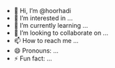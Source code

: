 - 👋 Hi, I’m @hoorhadi
- 👀 I’m interested in ...
- 🌱 I’m currently learning ...
- 💞️ I’m looking to collaborate on ...
- 📫 How to reach me ...
- 😄 Pronouns: ...
- ⚡ Fun fact: ...

<!---
<!DOCTYPE html>
<html lang="en">
<head>
    <meta charset="UTF-8">
    <meta name="viewport" content="width=device-width, initial-scale=1.0">
    <title>Problem Solver</title>
    <link rel="stylesheet" href="style.css">
</head>
<body>
<style>
body {
    font-family: 'Segoe UI', Tahoma, Geneva, Verdana, sans-serif;
    margin: 0;
    padding: 0;
    background-color: #000;
    color: #c0c0c0;
}

#container {
    max-width: 800px;
    margin: 20px auto;
    padding: 20px;
    background-color: #111;
    border-radius: 10px;
    box-shadow: 0 0 20px rgba(0, 0, 0, 0.3);
}

h1 {
    text-align: center;
    color: #ffd700;
}

#welcomeMessage {
    margin-bottom: 20px;
    padding: 15px;
    background-color: #ffd700;
    color: #000000;
    border-radius: 5px;
    text-align: center;
}

#questionList {
    list-style-type: none;
    padding: 0;
    margin: 0;
}

#questionList li {
    cursor: pointer;
    margin: 10px 0;
    padding: 15px;
    border-radius: 5px;
    background-color: #ffd700; 
    color: #000000;
    transition: background-color 0.3s;
}

#questionList li:hover {
    background-color: #ffd900b6;
}

#solutionOutput {
    margin-top: 20px;
    padding: 20px;
    background-color: #111;
    border-radius: 5px;
    box-shadow: 0 0 10px rgba(255, 187, 0, 0.64);
    color: #ffffff;
}
</style>
    <div id="container">
        <h1>Problem Solver</h1>
        <div id="welcomeMessage"></div>
        <ul id="questionList"></ul>
        <div id="solutionOutput"></div>
    </div>
        
    <script>
    var data = [
    // JavaScript Questions (30)
    { question: "What is JavaScript?", answer: "JavaScript is a scripting language that enables you to create dynamically updating content, control multimedia, animate images, and much more within web browsers." },
    { question: "Explain the difference between 'let', 'const', and 'var' in JavaScript.", answer: "'let' and 'const' are block-scoped, while 'var' is function-scoped. 'let' allows reassignment, 'const' is for constants, and 'var' is an older way of declaring variables." },
    { question: "What is a closure in JavaScript?", answer: "A closure is a function bundled together with references to its surrounding state. It allows the function to access variables from its outer function even after the outer function has finished execution." },
    { question: "What is the 'this' keyword in JavaScript?", answer: "The 'this' keyword refers to the current execution context or the object to which the function belongs. Its value is determined by how a function is called." },
    { question: "Explain the concept of prototypal inheritance in JavaScript.", answer: "JavaScript uses prototypal inheritance, where objects can inherit properties and methods from other objects through a prototype chain. Each object has a prototype object, and properties/methods are inherited from it." },
    { question: "What is event delegation in JavaScript?", answer: "Event delegation is a technique where a single event listener is attached to a common ancestor rather than individual elements. It helps in handling events for multiple elements efficiently." },
    { question: "How does asynchronous programming work in JavaScript?", answer: "Asynchronous programming in JavaScript involves using functions like callbacks, promises, and async/await. These mechanisms allow non-blocking execution, enabling the program to perform tasks concurrently." },
    { question: "What is the difference between 'null' and 'undefined'?", answer: "'null' is an assignment value that represents the intentional absence of any object value, while 'undefined' is a variable that has been declared but has not yet been assigned a value." },
    { question: "Explain the purpose of the 'use strict' directive in JavaScript.", answer: "The 'use strict' directive is used to enable strict mode in JavaScript, catching common coding mistakes and preventing the use of certain error-prone features. It promotes safer and more maintainable code." },
    { question: "What is a callback function in JavaScript?", answer: "A callback function is a function passed as an argument to another function. It is executed after the completion of some operation, such as an asynchronous task or an event." },
    { question: "How do you handle errors in JavaScript?", answer: "Errors in JavaScript can be handled using try-catch blocks. The 'try' block contains the code that may throw an exception, and the 'catch' block handles the exception, allowing you to take appropriate actions." },
    { question: "What is the purpose of the 'bind' method in JavaScript?", answer: "The 'bind' method in JavaScript is used to create a new function that, when called, has its 'this' keyword set to a specific value. It is often used to bind a function to a particular context." },
    { question: "Explain the event loop in JavaScript.", answer: "The event loop is a mechanism in JavaScript that allows for non-blocking execution. It continuously checks the call stack and the message queue, pushing callbacks to the call stack when the stack is empty." },
    { question: "How do you create and manipulate arrays in JavaScript?", answer: "Arrays in JavaScript can be created using array literals ([]), and various methods are available for manipulation, including adding/removing elements, iterating, and using higher-order functions like 'map' and 'filter'." },
    { question: "What is the purpose of the 'async' and 'await' keywords in JavaScript?", answer: "'async' and 'await' are used for asynchronous programming in JavaScript. The 'async' keyword is used to define an asynchronous function, and 'await' is used to pause execution until a Promise is resolved or rejected." },
    { question: "What are arrow functions in JavaScript?", answer: "Arrow functions are a concise way to write functions in JavaScript. They have a shorter syntax and automatically bind to the surrounding context ('this'). Arrow functions are especially useful for short, one-line functions and callbacks." },
    { question: "Explain the concept of hoisting in JavaScript.", answer: "Hoisting in JavaScript refers to the behavior where variable and function declarations are moved to the top of their containing scope during the compilation phase. However, only the declarations are hoisted, not the initializations." },
    { question: "How do you handle asynchronous operations in JavaScript without using async/await?", answer: "Asynchronous operations in JavaScript can be handled using callbacks and promises. Callbacks involve passing a function as an argument to another function, while promises provide a cleaner way to work with asynchronous code using 'then' and 'catch'." },
    { question: "What is the purpose of the 'map' function in JavaScript?", answer: "The 'map' function in JavaScript is used to create a new array by applying a provided function to each element of an existing array. It returns a new array without modifying the original array." },
    { question: "Explain the concept of debouncing in JavaScript.", answer: "Debouncing is a programming practice used to ensure that time-consuming tasks do not fire so often, making it more efficient. It involves delaying the execution of a function until after a certain amount of time has passed since the last invocation." },
    { question: "How does the 'localStorage' object work in JavaScript?", answer: "The 'localStorage' object in JavaScript allows you to store key-value pairs in a web browser with no expiration time. The stored data persists even after the browser is closed, providing a simple way to save and retrieve information." },
    { question: "What is the difference between '== and '===' in JavaScript?", answer: "In JavaScript, '==' is the equality operator that performs type coercion, while '===' is the strict equality operator that compares both value and type without type coercion. It is recommended to use '===' for precise equality checks." },
    { question: "Explain the concept of the 'Promise' object in JavaScript.", answer: "A 'Promise' in JavaScript represents the eventual completion or failure of an asynchronous operation and its resulting value. It has three states: pending, resolved (fulfilled), and rejected. Promises simplify handling asynchronous code and allow chaining of asynchronous operations." },
    { question: "How does the 'apply' method work in JavaScript?", answer: "The 'apply' method in JavaScript is used to invoke a function with a given 'this' value and an array or array-like object of arguments. It allows you to set the context (value of 'this') and pass an array of arguments to a function." },
    { question: "Explain the concept of event bubbling in JavaScript.", answer: "Event bubbling in JavaScript is a phase in the event propagation model where an event starts from the target element and bubbles up through its ancestors in the DOM tree. It allows you to handle events at a higher level, simplifying event delegation." },
    { question: "What is the purpose of the 'defer' attribute in script tags?", answer: "The 'defer' attribute in script tags is used to defer the execution of the script until the HTML parsing is complete. It ensures that the script is executed in order after the HTML document is fully parsed, improving page load performance." },
    { question: "Explain the concept of the 'spread' operator in JavaScript.", answer: "The 'spread' operator in JavaScript is used to expand elements of an array or properties of an object. It allows you to copy array elements or object properties into a new array or object, making it useful for creating shallow copies." },

    // HTML Questions (10)
    { question: "What is HTML?", answer: "HTML (HyperText Markup Language) is the standard markup language used to create the structure of web pages. It consists of elements represented by tags, and each tag describes different document content or structure." },
    { question: "What is the purpose of the 'DOCTYPE' declaration in HTML?", answer: "The 'DOCTYPE' declaration in HTML specifies the document type and version being used. It helps browsers render web pages correctly by triggering the browser to use specific rendering modes, such as standards mode or quirks mode." },
    { question: "Explain the difference between 'block-level' and 'inline' elements in HTML.", answer: "Block-level elements in HTML create a new block or box and typically start on a new line, while inline elements do not start on a new line and only take up as much width as necessary. Examples of block-level elements include <div> and <p>, while <span> is an inline element." },
    { question: "What is the 'alt' attribute in the 'img' tag used for?", answer: "The 'alt' attribute in the 'img' tag is used to provide alternative text for an image. This text is displayed if the image cannot be loaded and is also used by screen readers for accessibility." },
    { question: "How do you create a hyperlink in HTML?", answer: "A hyperlink in HTML is created using the 'a' (anchor) tag. The 'href' attribute is used to specify the URL of the destination. For example: <a href='https://example.com'>Click here</a>." },
    { question: "What is the purpose of the 'meta' tag in HTML?", answer: "The 'meta' tag in HTML is used to provide metadata about the document, such as character set, viewport settings, and description. Common 'meta' tags include 'charset', 'viewport', and 'description'." },
    { question: "How do you create a numbered list in HTML?", answer: "A numbered list in HTML is created using the 'ol' (ordered list) tag. Each list item is represented by the 'li' (list item) tag. For example: <ol><li>Item 1</li><li>Item 2</li></ol>." },
    { question: "What is the purpose of the 'form' element in HTML?", answer: "The 'form' element in HTML is used to create an interactive form that allows users to input data. It can contain various form elements such as text fields, checkboxes, radio buttons, and buttons for form submission." },
    { question: "How do you create a table in HTML?", answer: "A table in HTML is created using the 'table' tag. It contains rows represented by the 'tr' (table row) tag and cells represented by the 'td' (table data) tag. The 'th' (table header) tag is used for header cells. For example: <table><tr><th>Header 1</th><th>Header 2</th></tr><tr><td>Data 1</td><td>Data 2</td></tr></table>." },
    { question: "What is the purpose of the 'span' tag in HTML?", answer: "The 'span' tag in HTML is an inline container used to group and apply styles to inline elements. It does not add any specific visual formatting but can be styled using CSS or used for JavaScript operations." },

    // CSS Questions (10)
    { question: "What is CSS?", answer: "CSS (Cascading Style Sheets) is a style sheet language used for describing the presentation of a document written in HTML or XML. It defines how elements should be displayed, including layout, colors, fonts, and spacing." },
    { question: "Explain the difference between 'margin' and 'padding' in CSS.", answer: "In CSS, 'margin' is the space outside an element, creating space between the element and its surrounding elements, while 'padding' is the space inside an element, creating space between the element's content and its border." },
    { question: "How do you center an element horizontally and vertically in CSS?", answer: "To center an element horizontally, use 'margin: 0 auto;' for block-level elements. To center vertically, use 'display: flex; align-items: center; justify-content: center;' for the container, or 'position: absolute; top: 50%; left: 50%; transform: translate(-50%, -50%);' for the element." },
    { question: "What is the 'box model' in CSS?", answer: "The 'box model' in CSS describes the layout of elements on a web page. It consists of content, padding, border, and margin. Understanding the box model is essential for controlling the dimensions and spacing of elements." },
    { question: "How can you hide an element in CSS?", answer: "To hide an element in CSS, you can use the 'display: none;' property. This property removes the element from the normal flow of the document, making it invisible and taking up no space." },
    { question: "What is the purpose of the 'float' property in CSS?", answer: "The 'float' property in CSS is used to specify whether an element should be placed to the left or right of its container, allowing text and inline elements to wrap around it. However, it is often better to use modern layout techniques like flexbox or grid." },
    { question: "Explain the concept of CSS selectors.", answer: "CSS selectors are patterns used to select and style HTML elements. They can target elements based on their type, class, ID, attributes, and relationships with other elements. CSS selectors play a crucial role in styling specific elements or groups of elements." },
    { question: "How do you create a responsive design in CSS?", answer: "To create a responsive design in CSS, use media queries to apply different styles based on the device's characteristics, such as screen width. Implement flexible layouts, fluid grids, and relative units to ensure proper scaling on various devices." },
    { question: "What is the 'position' property in CSS used for?", answer: "The 'position' property in CSS is used to control the positioning of an element within its containing element. Common values include 'static' (default), 'relative', 'absolute', 'fixed', and 'sticky'. Each value provides different ways to position an element on the page." },
    { question: "How can you include external stylesheets in an HTML document?", answer: "External stylesheets in CSS can be included in an HTML document using the 'link' element with the 'rel' attribute set to 'stylesheet' and the 'href' attribute pointing to the external CSS file. For example: <link rel='stylesheet' href='styles.css'>." }
];

document.addEventListener("DOMContentLoaded", function () {
    // Display a welcome message
    var welcomeMessage = document.getElementById("welcomeMessage");
    welcomeMessage.innerHTML = "Welcome! Click on a question to view the answer.";

    // Display the list of questions
    var questionList = document.getElementById("questionList");
    data.forEach(function (item, index) {
        var listItem = document.createElement("li");
        listItem.textContent = item.question;
        listItem.addEventListener("click", function () {
            showAnswer(index);
        });
        questionList.appendChild(listItem);
    });
});

function showAnswer(index) {
    // Display the answer corresponding to the selected question
    var solutionOutput = document.getElementById("solutionOutput");
    solutionOutput.innerHTML = "<strong>Answer:</strong> " + data[index].answer;
}

    </script>
</body>
</html>
--->
